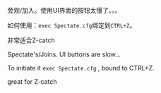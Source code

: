 旁观/加入。使用UI界面的按钮太慢了。。。

如何使用：`exec Spectate.cfg`绑定到`CTRL+Z`。

非常适合Z-catch



Spectate's/Joins. UI buttons are slow...

To initiate it `exec Spectate.cfg` , bound to CTRL+Z.

great for Z-catch
